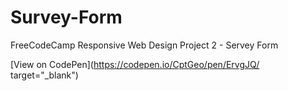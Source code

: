 # Survey-Form
FreeCodeCamp Responsive Web Design Project 2 - Servey Form


[View on CodePen](https://codepen.io/CptGeo/pen/ErvgJQ/ target="_blank")
